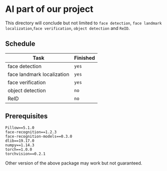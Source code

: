 # AI part of our project
This directory will conclude but not limited to `face detection`, `face landmark localization`,`face verification`, `object detection` and `ReID`.

## Schedule
|Task|Finished|
|---|---|
|face detection|`yes`|  
|face landmark localization|`yes`|
|face verification|`yes`|
|object detection| `no`|
|ReID|`no`|

## Prerequisites
```
Pillow==5.1.0
face-recognition==1.2.3
face-recognition-models==0.3.0
dlib==19.17.0
numpy==1.14.3
torch==1.0.0
torchvision==0.2.1
```
Other version of the above package may work but not guaranteed.
